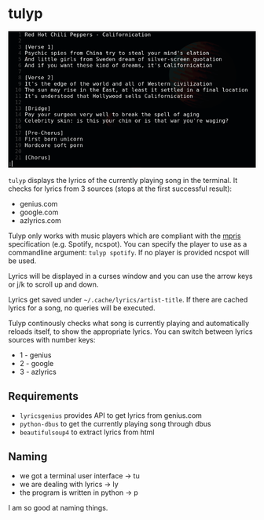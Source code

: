 # tulyp

![screenshot](images/screenshot.png)

`tulyp` displays the lyrics of the currently playing song in the terminal.
It checks for lyrics from 3 sources (stops at the first successful result):

* genius.com
* google.com
* azlyrics.com

Tulyp only works with music players which are compliant with the [mpris](https://wiki.archlinux.org/title/MPRIS) specification (e.g. Spotify, ncspot).
You can specify the player to use as a commandline argument: `tulyp spotify`.
If no player is provided ncspot will be used.

Lyrics will be displayed in a curses window and you can use the arrow keys or j/k to scroll up and down.

Lyrics get saved under `~/.cache/lyrics/artist-title`.
If there are cached lyrics for a song, no queries will be executed.

Tulyp continously checks what song is currently playing and automatically reloads itself, to show the appropriate lyrics.
You can switch between lyrics sources with number keys:

* 1 - genius
* 2 - google
* 3 - azlyrics

## Requirements

* `lyricsgenius` provides API to get lyrics from genius.com
* `python-dbus` to get the currently playing song through dbus
* `beautifulsoup4` to extract lyrics from html

## Naming

* we got a terminal user interface -> tu
* we are dealing with lyrics       -> ly
* the program is written in python -> p

I am so good at naming things.
